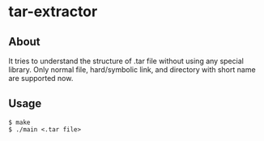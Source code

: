 # tar-extractor

## About
It tries to understand the structure of .tar file without using any special library. Only normal file, hard/symbolic link, and directory with short name are supported now.

## Usage
```
$ make
$ ./main <.tar file>
```